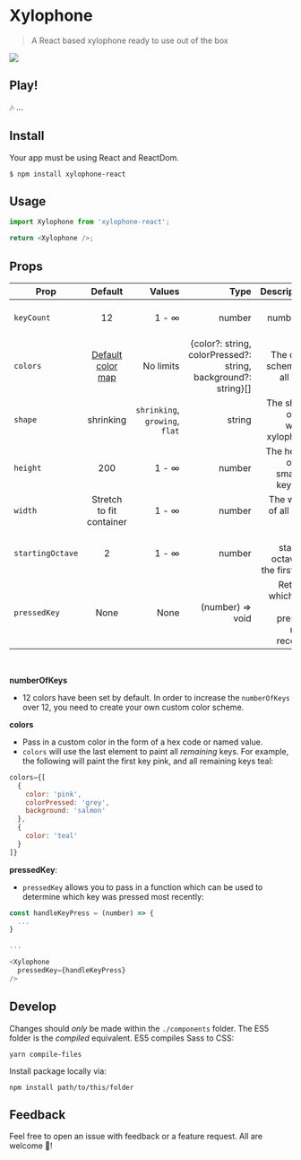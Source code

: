 # Xylophone
> A React based xylophone ready to use out of the box

<img src="https://github.com/LauraAubin/Xylophone-react/raw/master/Screenshot/Xylophone%20-%2012%20keys.png" />

## Play!

🎶 ... 

## Install

Your app must be using React and ReactDom.

```
$ npm install xylophone-react
```

## Usage

```js
import Xylophone from 'xylophone-react';

return <Xylophone />;
```

## Props

| Prop        | Default   | Values |  Type  | Description |
| ------------ |:---------:| -----:| -----:|  -----:|
| `keyCount`  |    12   | 1 - ∞ | number | The number of keys |
| `colors`  |    [Default color map](https://github.com/LauraAubin/Xylophone-react/blob/master/src/Xylophone/Xylophone.js#L64-L125)   | No limits | {color?: string, colorPressed?: string, background?: string}[] | The color scheme of all keys |
| `shape`  |   shrinking    | `shrinking`, `growing`, `flat` | string | The shape of the whole xylophone |
| `height`  |   200    | 1 - ∞ | number | The height of the smallest key (px) |
| `width`  |   Stretch to fit container   | 1 - ∞ | number | The width of all keys (px) |
 `startingOctave`  |  2  | 1 - ∞ | number | The starting octave of the first key |
  `pressedKey`  |  None  | None | (number) => void | Returns which key was pressed most recently |

<br>

**numberOfKeys**

- 12 colors have been set by default. In order to increase the `numberOfKeys` over 12, you need to create your own custom color scheme.

**colors**

- Pass in a custom color in the form of a hex code or named value.
- `colors` will use the last element to paint all *remaining* keys. For example, the following will paint the first key pink, and all remaining keys teal:

```js
colors={[
  {
    color: 'pink',
    colorPressed: 'grey',
    background: 'salmon'
  },
  {
    color: 'teal'
  }
]}
```

**pressedKey**:

- `pressedKey` allows you to pass in a function which can be used to determine which key was pressed most recently:

```js
const handleKeyPress = (number) => {
  ...
}

...

<Xylophone
  pressedKey={handleKeyPress}
/>
```

## Develop

Changes should *only* be made within the `./components` folder. The ES5 folder is the *compiled* equivalent. ES5 compiles Sass to CSS:

```
yarn compile-files
```

Install package locally via:

```
npm install path/to/this/folder
```

## Feedback

Feel free to open an issue with feedback or a feature request. All are welcome 🤗!
